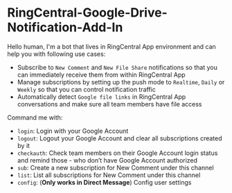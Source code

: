 # RingCentral-Google-Drive-Notification-Add-In

Hello human, I'm a bot that lives in RingCentral App environment and can help you with following use cases:

- Subscribe to `New Comment` and `New File Share` notifications so that you can immediately receive them from within RingCentral App
- Manage subscriptions by setting up the push mode to `Realtime`, `Daily` or `Weekly` so that you can control notification traffic
- Automatically detect `Google file links` in RingCentral App conversations and make sure all team members have file access

Command me with:

- `login`: Login with your Google Account
- `logout`: Logout your Google Account and clear all subscriptions created by it
- `checkauth`: Check team members on their Google Account login status and remind those - who don’t have Google Account authorized
- `sub`: Create a new subscription for New Comment under this channel
- `list`: List all subscriptions for New Comment under this channel
- `config`: (**Only works in Direct Message**) Config user settings